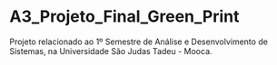 # A3_Projeto_Final_Green_Print
Projeto relacionado ao 1º Semestre de Análise e Desenvolvimento de Sistemas, na Universidade São Judas Tadeu - Mooca.
